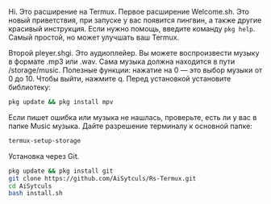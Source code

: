 Hi. Это расширение на Termux. 
Первое расширение Welcome.sh. 
Это новый приветствия, при запуске у вас появится пингвин, а также другие красивый инструкция. 
Если нужно помощь, введите команду `pkg help`. 
Самый простой, но может улучшать ваш Termux. 

Второй pleyer.shgi. 
Это аудиоплейер. Вы можете воспроизвести музыку в формате .mp3 или .wav. 
Сама музыка должна находится в пути /storage/music. 
Полезные функции: 
нажатие на 0 — это выбор музыки от 0 до 10. 
Чтобы выйти, нажмите q. 
Перед установкой установите библиотеку: 
```bash
pkg update && pkg install mpv
```
Если пишет ошибка или музыка не нашлась, проверьте, есть ли у вас в папке Music музыка. 
Дайте разрешение терминалу к основной папке: 
```bash 
termux-setup-storage
```
Установка через Git. 
```bash
pkg update && pkg install git
git clone https://github.com/AiSytculs/Rs-Termux.git
cd AiSytculs
bash install.sh
```
